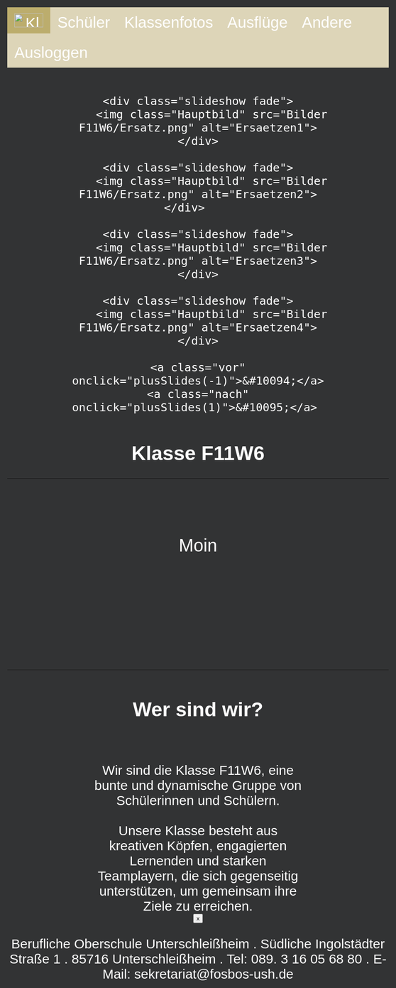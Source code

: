 <!DOCTYPE html>
<html lang="de" class="fade" id="Klasse11W6">
<head>
    <title>Klasse F11W6</title>
    <link rel="icon" href="Bilder F11W6/F11W6.png">
    <meta name="viewport" content="width=device-width, initial-scale=1.0" charset="UTF-8">
</head>
<style>

.platzmacher {
    padding-top: 200px;
    padding-bottom: 200px;}
.logoFW6 {
    width: 65px;
    height: 31px;}
.Hauptbild {
    height: auto;
    width: 80%;}
.aktiv {
    background-color: rgb(188, 173, 109);}
.slideshow {
    display: none;}
.textContainer {
    width: 55%;}
.slideContainer {
        width: 80%;}
.slideContainer, .textContainer {
    margin-top: 60px;
    margin-left: auto;
    margin-right: auto;
    position: relative;}

@media (max-width: 1200px) {
    .slideContainer, .textContainer {
        width: 90%;}
    h1, h2 {
        font-size: 30px;}}

@media (max-width: 768px) {
    .platzmacher {
        padding-top: 100px;
        padding-bottom: 100px;}
    .slideContainer, .textContainer {
        width: 100%;}
    h1, h2 {
        font-size: 24px;}}

@media (max-width: 480px) {
    .logoFW6 {
        width: 50px;
        height: 25px;}
    .Hauptbild {
        width: 100%;
        height: auto;}
    h1 {
        font-size: 24px;}
    .vor, .nach {
        display: none;}}

.vor, .nach {
    cursor: pointer;
    position: absolute;
    top: 50%;
    width: auto;
    padding: 16px;
    color: rgb(188, 173, 109);
    border-radius: 3px;
    font-size: 18px;
    user-select: none;
    transform: translateY(-50%);}
.vor {
    left: 10px;}
.nach {
    right: 10px;}
.vor:hover, .nach:hover {
    background-color: rgb(81, 82, 83)}
.fade {
    animation-name: fade;
    animation-duration: 2s;}

@keyframes fade {
    from {opacity: 0;}
    to {opacity: 1;}}

.inline-container {
    display: flex;
    align-items: center;
    justify-content: center; }


html,body{
    overflow-x: hidden;}
h1,h2,h3,h4,h5,h6{
    font-size: 45px;}
body{
    background-color: rgb(50, 51, 52);
    margin: 0;
    color: white; 
    text-align: center;
    font-size: 30px;
    font-family: Arial, Helvetica, sans-serif;}
li{
    float: left;}
li a{ 
    padding: 14px 16px;
    display: block;
    color: white;
    text-align: center;
    text-decoration: none;
    font-size: 35px;}
li a:hover{
    background-color: rgb(188, 173, 109);}
ul{
    list-style-type: none; 
    background-color: rgb(221, 213, 184);
    overflow: hidden;
    padding: 0px;
    margin: 0px;}

img{
    vertical-align: middle;
    max-width: 100%;
    height: auto;}

footer{
    background-color: rgb(188, 173, 109); 
    padding: 5px; 
    width: 100%; 
    font-size: 20px;
    position: absolute;}

hr{
    margin-top: 70px;
    width: 90%;
    border-color: rgb(188, 173, 109);}

#meldung{
    display: none;
    position: fixed;
    right: 20px; 
    max-width: 300px;
    padding:15px;
    background-color: rgb(81, 82, 83);
    color: rgb(188, 173, 109);
    font-size: 14px;
    font-family: Arial;
    border-radius: 10px;
    box-shadow: 0 4px 8px rgba(0, 0, 0, 0.2);
    animation: slideIn 0.5s ease-outforwards;}

@keyframes SlideIn {
    from{ transform: translateX(100%);
            opacity: 0;}
    to{transform: translateX(0);
            opacity: 1;}}

#Schließen {
    background: none;
    border: none;
    color: #00796b;
    font-weight: bold;
    cursor: pointer;
    float: right;}


</style>


<body>

<ul onmouseover="">
    <li> <a class="aktiv" href="http://localhost/JuanPraktikum/Klasse/Klasse%20F11W6.html"> <img class="logoFW6" src="Bilder F11W6/F11W6 Lang.png" alt="Klassenlogo"> </a></li>
    <li> <a href="http://localhost/JuanPraktikum/Klasse/Klasse%20F11W6-Sch%c3%bcler.html">Sch&uuml;ler</a></li>
    <li> <a href="http://localhost/JuanPraktikum/Klasse/Klasse%20F11W6-Klassenfotos.html">Klassenfotos</a></li>
    <li> <a href="http://localhost/JuanPraktikum/Klasse/Klasse%20F11W6-Ausfl%c3%bcge.html">Ausfl&uuml;ge</a> </li>
    <li> <a href="http://localhost/JuanPraktikum/Klasse/Klasse%20F11W6-Andere.html">Andere</a></li>
    <li> <a id="ausloggenB"> Ausloggen </a></li>
</ul>

<div class="slideContainer">

    <div class="slideshow fade">
        <img class="Hauptbild" src="Bilder F11W6/Ersatz.png" alt="Ersaetzen1">
    </div>

    <div class="slideshow fade">
        <img class="Hauptbild" src="Bilder F11W6/Ersatz.png" alt="Ersaetzen2">
    </div>    

    <div class="slideshow fade">
        <img class="Hauptbild" src="Bilder F11W6/Ersatz.png" alt="Ersaetzen3">
    </div>

    <div class="slideshow fade">
        <img class="Hauptbild" src="Bilder F11W6/Ersatz.png" alt="Ersaetzen4">
    </div>

    <a class="vor" onclick="plusSlides(-1)">&#10094;</a>
    <a class="nach" onclick="plusSlides(1)">&#10095;</a> 

</div>

<h1>Klasse F11W6</h1>

<hr>

<br><br>
<div class="inline-container">
<div style="font-size: 40px;"> Moin</div> 

<p style="margin-left: 20px; font-size: 65px; color: rgb(188, 173, 109); font-family: 'Courier New'" id="Willkommen"></p> 
</div>
<br>
<div class="textContainer">
<p style="font-size: 50px; color: rgb(188, 173, 109);"  id="Satz"></p>
</div>

<br><br>
<hr>

<h2> Wer sind wir?</h2>
<div class="textContainer">
<br> Wir sind die Klasse F11W6, eine bunte und dynamische Gruppe von Sch&uuml;lerinnen und Sch&uuml;lern. 
<br>
<br>Unsere Klasse besteht aus kreativen K&ouml;pfen, engagierten Lernenden und starken Teamplayern, die sich gegenseitig unterst&uuml;tzen, um gemeinsam ihre Ziele zu erreichen.
<br>
</div>

<div class="platzmacher"></div>

<div id="Meldung">
    <button id="Schließen"> x </button>
</div>
<footer>
    <p style="color: white;">Berufliche Oberschule Unterschlei&szlig;heim . S&uuml;dliche Ingolst&auml;dter Stra&szlig;e 1 . 85716 Unterschlei&szlig;heim . Tel: 089. 3 16 05 68 80 . E-Mail: sekretariat@fosbos-ush.de </p>
</footer>

<script>
let slideIndex = 0;
let slideInterval;
const Schueler= ["Fr. Wacker", "Frau Wacker", "Katherin", "Wacker", "Katherin Wacker", "Messner", "Martin", "Herr Messner", "Marin Messner", "Hr. Messner", "Herr Malenoff", "Herr Tiede", "Frau Schwiewagner", "Herr Troll", "Herr Hirschman", "Frau Malcherek",
"Juan", "Chiara", "Metin", "Luca", "Francesco", "Pauline", "Leya", "Lorenz", ]
let html = document.getElementById("Klasse11W6");
const Saetze = ["Ich hoffe es geht dir gut :)", "Hinweis: Wer Gänsehaut, schlägt auch Enten :(", "Ich wünsche dir ne schöne Woche", "hahaha, hey schön das du da bist... HOLT MICH HIER RAUS", "Hinweis: Ich werde nicht bezahlt, hilfe", "Hinweis: 8 Stunden schlaft tut gut", "Hinweis: Ich schlafe nicht und bin Kühlschrank wie ein frisch ... eh?", "Warum liegt hier Stroh?", "Messi auf die 1", "Cristiano auf die 1", "Hinweis: 1/2 Ente + 1/2 Ente = 1 Ganz","Hinweis: Sei im Unterricht aufmerksam", "Hinweis: 1 + 1 = 11", "Welche Zeitform ist: Der Busfahrer war pünktlich gewesen. Bus-quam-Perfekt"]
let SatzRandom = ""

function showSlides() {
    let i;
    const slides = document.getElementsByClassName("slideshow");
    for (i = 0; i < slides.length; i++) {
        slides[i].style.display = "none";}
    slides[slideIndex - 1].style.display = "block";}

function startSlideShow() {
    showSlides();
    slideInterval = setInterval(() => {
        slideIndex++;
        if (slideIndex > document.getElementsByClassName("slideshow").length) {
            slideIndex = 1;}
        showSlides();}, 7000);}

function plusSlides(n) {
    clearInterval(slideInterval);
    slideIndex += n;
    const slides = document.getElementsByClassName("slideshow");
    if (slideIndex < 1) {
        slideIndex = slides.length;} 
        else if (slideIndex > slides.length) {
        slideIndex = 1;}
    showSlides();
    startSlideShow();}

    window.onload = function() {
    slideIndex = 1;
    startSlideShow();
    SatzHallo()}

let person = localStorage.getItem("username"); 
    if(person){
       document.getElementById("Willkommen").innerHTML= person; IstSchueler(person);}
    
    else{
        person = prompt("Hallo, wie lautet dein Name?")
        if (person != null){
        localStorage.setItem("username", person);
        document.getElementById("Willkommen").innerHTML = person; IstSchueler(person);}}

function IstSchueler(person){
    if (Schueler.includes(person)){html.style.visibility = "visible"}
    else{html.style.visibility = "hidden";
    alert("Zugriff verweigert: Du bist kein Schueler oder Lehrkraft der Klasse F11W6");
    localStorage.removeItem("username")}}

function SatzHallo() {
    SatzRandom = Saetze[Math.floor(Math.random() * Saetze.length)];
    document.getElementById("Satz").textContent = SatzRandom;}

function ausloggen(){
    localStorage.removeItem('username');
    location.reload()}

document.getElementById("ausloggenB").addEventListener('click', function(){ausloggen();});

function blockMobileAccess() {
    const userAgent = navigator.userAgent.toLowerCase();
    const isMobile = /iphone|ipod|ipad|android/i.test(userAgent);
    if (isMobile) {
        document.body.innerHTML = "<h1>Zugriff verweigert</h1><p>Der Zugriff auf diese Seite ist auf mobilen Geraeten noch nicht erlaubt, wir arbeiten daran :) .</p>";
        return false;}
    return true;}

if (!blockMobileAccess()){}

sessionStorage.SeiteLaden = (parseInt(sessionStorage.SeiteLaden) || 0) + 1

if (sessionStorage.SeiteLaden > 5){
    document.getElementById('Meldung').style.display = "block"}

    document.getElementById('Schließen').addEventListener('click', function(){document.getElementById('Meldung').style.display = "none"});


</script>


</body>
</html>
